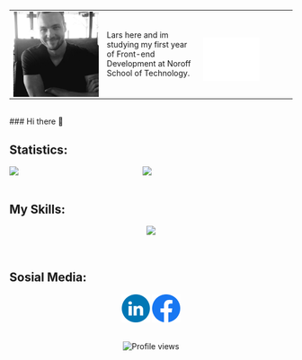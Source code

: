 
<div display="inline-block" align=center>

</div>

<table>
<tr>
<td align="top" width="33%">
<img align="center" src="https://github.com/larssandell/LarsSandell/blob/main/lars.jpg" width="200" />
</td>
<td width="34%">
<p>Lars here and im studying my first year of Front-end Development at Noroff School of Technology.</p>
</td>
<td align="top" width="33%">
  <div>
    <br>
    <img align="center" src="https://github.com/larssandell/LarsSandell/blob/main/LS-logo-whiteV2.png" width="100">
    <br>
  </div>
</td>
</tr>
</table>
<br>
### Hi there 👋

<h2>Statistics:</h2>
<div>
 <img class="img" align="left" width="47%" src="https://github-readme-stats.vercel.app/api?username=larssandell&show_icons=true&theme=dark" />
 <img class="img" align="left" width="47%" src="https://github-readme-stats.vercel.app/api/top-langs/?username=larssandell&theme=dark&layout=compact" />
</div>
<br>
<br>
<div> 
<h2 align="left">My Skills:</h2>
    <p align="center">
  <a href="https://skillicons.dev">
    <img src="https://skillicons.dev/icons?i=js,html,css,figma,github,ai,ps,netlify,vscode" />
  </a>
</p>
  </div>
<br>
  
<h2>Sosial Media:</h2>
  
<div align="center">
<a href="https://www.linkedin.com/in/lars-sandell"><img height="50" src="https://github.com/larssandell/LarsSandell/blob/main/LinkedIN.png?raw=true"></a>
<a href="https://www.facebook.com/BingoPingo"><img height="50" src="https://github.com/larssandell/LarsSandell/blob/main/Facebook.png?raw=true"></a>
</div>
<br>

<div align="center">

![Profile views](https://gpvc.arturio.dev/larssandell)  
  
</div>

